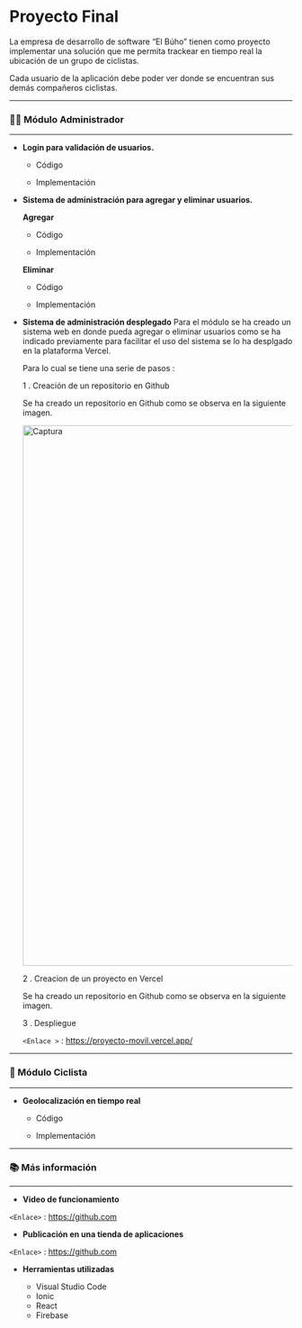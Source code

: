 # Proyecto Final

La empresa de desarrollo de software “El Búho” tienen como proyecto implementar una solución que me permita trackear en tiempo real la ubicación de un grupo de ciclistas.

Cada usuario de la aplicación debe poder ver donde se encuentran sus demás compañeros
ciclistas.

-------------

### 👩‍💻 Módulo Administrador 

-------------
- **Login para validación de usuarios.**

	 - Código 
	 
	 - Implementación 

- **Sistema de administración para agregar y  eliminar usuarios.**

	**Agregar**
	 - Código 
	 
	 - Implementación 
	 
	**Eliminar**
	 - Código 
	 
	 - Implementación  
	 
- **Sistema de administración desplegado**
	Para el módulo  se ha creado un sistema web en donde pueda agregar o eliminar usuarios como se ha indicado previamente para facilitar el uso del sistema se lo ha desplgado en la plataforma Vercel. 
	
	Para lo cual se tiene una serie de pasos : 
	
	1 . Creación de un repositorio en Github 
	
	 Se ha creado un repositorio en Github como se observa en la siguiente imagen. 
	 
   <img width="960" alt="Captura" src="https://user-images.githubusercontent.com/74938678/222986469-b2fa9721-4533-4ea4-abe3-9e52c72bd818.PNG">
	 
	2 . Creacion de un  proyecto en Vercel 
	
	Se ha creado un repositorio en Github como se observa en la siguiente imagen. 
	
	 
	 
	3 . Despliegue 
	
	`<Enlace >` : <https://proyecto-movil.vercel.app/>
---
### 🧍 Módulo Ciclista 
---
- **Geolocalización en tiempo real**
	 - Código 
	 
	 - Implementación 
-------------
### 📚 Más información 
-------------
- **Video de funcionamiento**

`<Enlace>` : <https://github.com>

- **Publicación en una tienda de aplicaciones**

`<Enlace>` : <https://github.com>

- **Herramientas utilizadas**

	- Visual Studio Code 
	- Ionic 
	- React 
	- Firebase 
